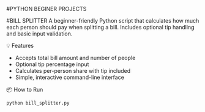 #PYTHON BEGINER PROJECTS 

#BILL SPLITTER
A beginner-friendly Python script that calculates how much each person should pay when splitting a bill. Includes optional tip handling and basic input validation.

💡 Features

- Accepts total bill amount and number of people
- Optional tip percentage input
- Calculates per-person share with tip included
- Simple, interactive command-line interface

📦 How to Run
```bash
python bill_splitter.py






